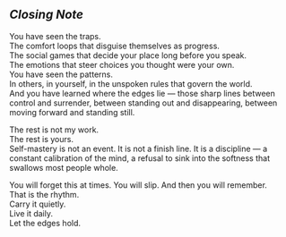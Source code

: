 ## *Closing Note*

You have seen the traps.  
The comfort loops that disguise themselves as progress.  
The social games that decide your place long before you speak.  
The emotions that steer choices you thought were your own.  
You have seen the patterns.  
In others, in yourself, in the unspoken rules that govern the world.  
And you have learned where the edges lie — those sharp lines between control and surrender, between standing out and disappearing, between moving forward and standing still.  

The rest is not my work.  
The rest is yours.  
Self-mastery is not an event. It is not a finish line. It is a discipline — a constant calibration of the mind, a refusal to sink into the softness that swallows most people whole.  

You will forget this at times. You will slip. And then you will remember.  
That is the rhythm.  
Carry it quietly.  
Live it daily.  
Let the edges hold.
